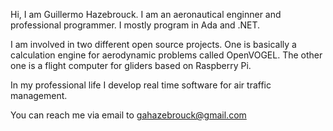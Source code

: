 Hi, I am Guillermo Hazebrouck. I am an aeronautical enginner and professional programmer.
I mostly program in Ada and .NET.

I am involved in two different open source projects.
One is basically a calculation engine for aerodynamic problems called OpenVOGEL.
The other one is a flight computer for gliders based on Raspberry Pi.

In my professional life I develop real time software for air traffic management.

You can reach me via email to gahazebrouck@gmail.com
